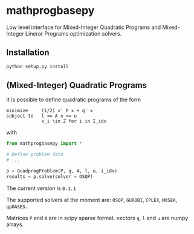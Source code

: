 # mathprogbasepy
Low level interface for Mixed-Integer Quadratic Programs and Mixed-Integer Linerar Programs optimization solvers.

## Installation
```python
python setup.py install
```


## (Mixed-Integer) Quadratic Programs
It is possible to define quadratic programs of the form
```
minimize     (1/2) x' P x + q' x
subject to   l <= A x <= u
             x_i \in Z for i in I_idx
```

with

```python
from mathprogbasepy import *

# Define problem data
# ...

p = QuadprogProblem(P, q, A, l, u, i_idx)
results = p.solve(solver = OSQP)
```

The current version is `0.1.1`

The supported solvers at the moment are: `OSQP`, `GUROBI`, `CPLEX`, `MOSEK`, `qpOASES`.


Matrices `P` and `A` are in scipy sparse format. vectors `q`, `l` and `u` are numpy arrays.
